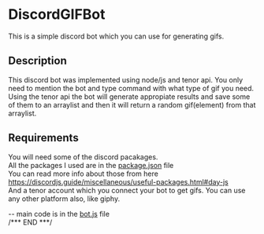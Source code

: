 # DiscordGIFBot

This is a simple discord bot which you can use for generating gifs.

## Description

This discord bot was implemented using node/js and tenor api. You only need to mention the bot and type command with what type of gif you need. Using the tenor api the 
bot will generate appropiate results and save some of them to an arraylist and then it will return a random gif(element) from that arraylist.

## Requirements

You will need some of the discord pacakages.<br />
All the packages I used are in the [package.json] file <br />
You can read more info about those from here https://discordjs.guide/miscellaneous/useful-packages.html#day-js <br />
And a tenor account which you connect your bot to get gifs. You can use any other platform also, like giphy.

-- main code is in the [bot.js] file <br />
/*** END ***/

[package.json]: https://github.com/epcm18/DiscordGIFBot/blob/master/package.json
[bot.js]: https://github.com/epcm18/DiscordGIFBot/blob/master/bot.js
